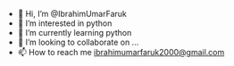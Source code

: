 - 👋 Hi, I’m @IbrahimUmarFaruk
- 👀 I’m interested in python
- 🌱 I’m currently learning python
- 💞️ I’m looking to collaborate on ...
- 📫 How to reach me ibrahimumarfaruk2000@gmail.com

<!---
IbrahimUmarFaruk/IbrahimUmarFaruk is a ✨ special ✨ repository because its `README.md` (this file) appears on your GitHub profile.
You can click the Preview link to take a look at your changes.
--->
